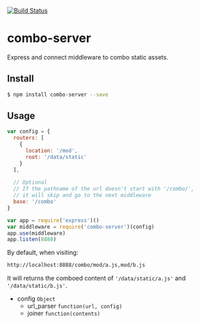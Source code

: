 [![Build Status](https://travis-ci.org/kaelzhang/combo-server.svg?branch=master)](https://travis-ci.org/kaelzhang/combo-server)


# combo-server

Express and connect middleware to combo static assets.

## Install

```sh
$ npm install combo-server --save
```

## Usage

```js
var config = {
  routers: [
    {
      location: '/mod',
      root: '/data/static'
    }
  ],
  
  // Optional
  // If the pathname of the url doesn't start with '/combo/',
  // it will skip and go to the next middleware
  base: '/combo'
}

var app = require('express')()
var middleware = require('combo-server')(config)
app.use(middleware)
app.listen(8888)
```

By default, when visiting:

```sh
http://localhost:8888/combo/mod/a.js,mod/b.js
```

It will returns the comboed content of `'/data/static/a.js'` and `'/data/static/b.js'`.

- config `Object`
  - url_parser `function(url, config)`
  - joiner `function(contents)`
